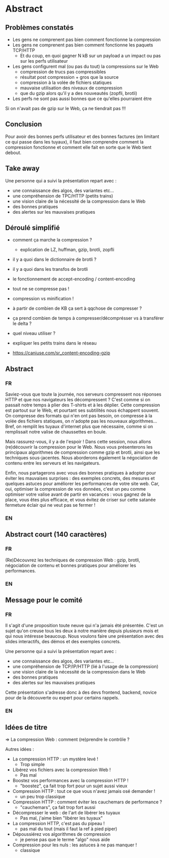 # Abstract

## Problèmes constatés

* Les gens ne comprenent pas bien comment fonctionne la compression
* Les gens ne comprenent pas bien comment fonctionne les paquets TCP/HTTP
  * Et du coup, en quoi gagner N kB sur un payload a un impact ou pas sur les perfs utilisateur
* Les gens configurent mal (ou pas du tout) la compressions sur le Web
  * compression de trucs pas compressibles
  * résultat post compression + gros que la source
  * compression à la volée de fichiers statiques
  * mauvaise utilisation des niveaux de compression
  * que du gzip alors qu'il y a des nouveautés (zopfli, brotli)
* Les perfs ne sont pas aussi bonnes que ce qu'elles pourraient être

Si on n'avait pas de gzip sur le Web, ça ne tiendrait pas !!!

## Conclusion

Pour avoir des bonnes perfs utilisateur et des bonnes factures (en limitant ce qui passe dans les tuyaux), il faut bien comprendre comment la compression fonctionne et comment elle fait en sorte que le Web tient debout.

## Take away

Une personne qui a suivi la présentation repart avec :

* une connaissance des algos, des variantes etc...
* une compréhension de TPC/HTTP (petits trains)
* une vision claire de la nécessité de la compression dans le Web
* des bonnes pratiques
* des alertes sur les mauvaises pratiques

## Déroulé simplifié

* comment ça marche la compression ?
  * explication de LZ, huffman, gzip, brotli, zopfli
* il y a quoi dans le dictionnaire de brotli ?
* il y a quoi dans les transfos de brotli
* le fonctionnement de accept-encoding / content-encoding
* tout ne se compresse pas !
* compression vs minification !
* à partir de combien de KB ça sert à qqchose de compresser ?
* ça prend combien de temps à compresser/décomprésser vs à transférer le delta ?
* quel niveau utiliser ?
* expliquer les petits trains dans le réseau

* https://caniuse.com/sr_content-encoding-gzip

## Abstract

### FR

Saviez-vous que toute la journée, nos serveurs compressent nos réponses HTTP et que nos navigateurs les décompressent ?
C'est comme si on passait notre temps à plier des T-shirts et à les déplier.
Cette compression est partout sur le Web, et pourtant ses subtilités nous échappent souvent.
On compresse des formats qui n'en ont pas besoin, on compresse à la volée des fichiers statiques, on n'adopte pas les nouveaux algorithmes...
Bref, on remplit les tuyaux d'internet plus que nécessaire, comme si on remplissait notre valise de chaussettes en boule.

Mais rassurez-vous, il y a de l'espoir !
Dans cette session, nous allons (re)découvrir la compression pour le Web.
Nous vous présenterons les principaux algorithmes de compression comme gzip et brotli, ainsi que les techniques sous-jacentes.
Nous aborderons également la négociation de contenu entre les serveurs et les navigateurs.

Enfin, nous partagerons avec vous des bonnes pratiques à adopter pour éviter les mauvaises surprises : des exemples concrets, des mesures et quelques astuces pour améliorer les performances de votre site web.
Car, oui, optimiser la compression de vos données, c'est un peu comme optimiser votre valise avant de partir en vacances : vous gagnez de la place, vous êtes plus efficace, et vous évitez de criser sur cette satanée fermeture éclair qui ne veut pas se fermer !

### EN

## Abstract court (140 caractères)

### FR

(Re)Découvrez les techniques de compression Web : gzip, brotli, négociation de contenu et bonnes pratiques pour améliorer les performances.

### EN

## Message pour le comité

### FR

Il s'agit d'une proposition toute neuve qui n'a jamais été présentée.
C'est un sujet qu'on creuse tous les deux à notre manière depuis plusieurs mois et qui nous intéresse beaucoup.
Nous voulons faire une présentation avec des slides interactifs, des démos et des exemples concrets.

Une personne qui a suivi la présentation repart avec :

* une connaissance des algos, des variantes etc...
* une compréhension de TCP/IP/HTTP (lié à l'usage de la compression)
* une vision claire de la nécessité de la compression dans le Web
* des bonnes pratiques
* des alertes sur les mauvaises pratiques

Cette présentation s'adresse donc à des devs frontend, backend, novice pour de la découverte ou expert pour certains rappels.

### EN

## Idées de titre

=> La compression Web : comment (re)prendre le contrôle ?

Autres idées :

* La compression HTTP : un mystère levé !
  * Trop simple
* Libérez vos fichiers avec la compression Web !
  * Pas mal 
* Boostez vos performances avec la compression HTTP !
  * "boostez", ça fait trop fort pour un sujet aussi vieux
* Compression HTTP : tout ce que vous n'avez jamais osé demander !
  * un peu trop classique
* Compression HTTP : comment éviter les cauchemars de performance ?
  * "cauchemars", ça fait trop fort aussi
* Décompresser le web : de l'art de libérer les tuyaux
  * Pas mal, j'aime bien "libérer les tuyaux"
* La compression HTTP, c'est pas du pipeau !
  * pas mal du tout (mais il faut la ref à pied piper)
* Dépoussiérez vos algorithmes de compression
  * je pense pas que le terme "algo" nous aide
* Compression pour les nuls : les astuces à ne pas manquer !
  * classique
